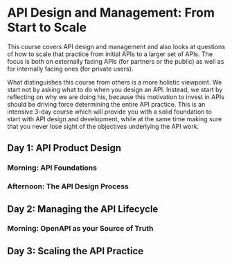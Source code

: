 # API Design and Management: From Start to Scale

This course covers API design and management and also looks at questions of how to scale that practice from initial APIs to a larger set of APIs. The focus is both on externally facing APIs (for partners or the public) as well as for internally facing ones (for private users).

What distinguishes this course from others is a more holistic viewpoint. We start not by asking what to do when you design an API. Instead, we start by reflecting on why we are doing his, because this motivation to invest in APIs should be driving force determining the entire API practice. This is an intensive 3-day course which will provide you with a solid foundation to start with API design and development, while at the same time making sure that you never lose sight of the objectives underlying the API work.


## Day 1: API Product Design

### Morning: API Foundations

### Afternoon: The API Design Process

## Day 2: Managing the API Lifecycle

### Morning: OpenAPI as your Source of Truth

## Day 3: Scaling the API Practice

